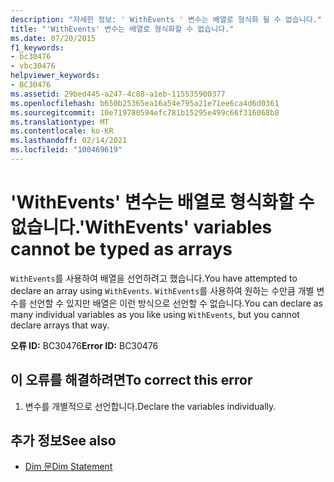 ```yaml
---
description: "자세한 정보: ' WithEvents ' 변수는 배열로 형식화 될 수 없습니다."
title: "'WithEvents' 변수는 배열로 형식화할 수 없습니다."
ms.date: 07/20/2015
f1_keywords:
- bc30476
- vbc30476
helpviewer_keywords:
- BC30476
ms.assetid: 29bed445-a247-4c88-a1eb-115535900377
ms.openlocfilehash: b650b25365ea16a54e795a21e71ee6ca4d6d0361
ms.sourcegitcommit: 10e719780594efc781b15295e499c66f316068b8
ms.translationtype: MT
ms.contentlocale: ko-KR
ms.lasthandoff: 02/14/2021
ms.locfileid: "100469619"
---
```

# <a name="withevents-variables-cannot-be-typed-as-arrays"></a><span data-ttu-id="fc93e-103">'WithEvents' 변수는 배열로 형식화할 수 없습니다.</span><span class="sxs-lookup"><span data-stu-id="fc93e-103">'WithEvents' variables cannot be typed as arrays</span></span>

<span data-ttu-id="fc93e-104">`WithEvents`를 사용하여 배열을 선언하려고 했습니다.</span><span class="sxs-lookup"><span data-stu-id="fc93e-104">You have attempted to declare an array using `WithEvents`.</span></span> <span data-ttu-id="fc93e-105">`WithEvents`를 사용하여 원하는 수만큼 개별 변수를 선언할 수 있지만 배열은 이런 방식으로 선언할 수 없습니다.</span><span class="sxs-lookup"><span data-stu-id="fc93e-105">You can declare as many individual variables as you like using `WithEvents`, but you cannot declare arrays that way.</span></span>  
  
 <span data-ttu-id="fc93e-106">**오류 ID:** BC30476</span><span class="sxs-lookup"><span data-stu-id="fc93e-106">**Error ID:** BC30476</span></span>  
  
## <a name="to-correct-this-error"></a><span data-ttu-id="fc93e-107">이 오류를 해결하려면</span><span class="sxs-lookup"><span data-stu-id="fc93e-107">To correct this error</span></span>  
  
1. <span data-ttu-id="fc93e-108">변수를 개별적으로 선언합니다.</span><span class="sxs-lookup"><span data-stu-id="fc93e-108">Declare the variables individually.</span></span>  
  
## <a name="see-also"></a><span data-ttu-id="fc93e-109">추가 정보</span><span class="sxs-lookup"><span data-stu-id="fc93e-109">See also</span></span>

- [<span data-ttu-id="fc93e-110">Dim 문</span><span class="sxs-lookup"><span data-stu-id="fc93e-110">Dim Statement</span></span>](../language-reference/statements/dim-statement.md)
